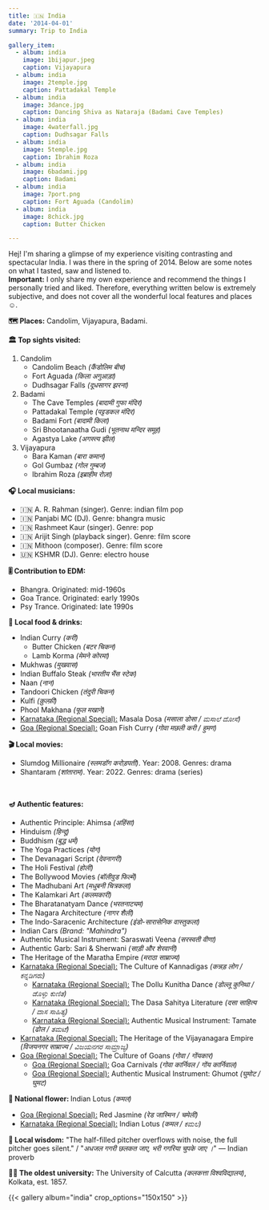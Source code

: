 ```yaml
---
title: 🇮🇳 India
date: '2014-04-01'
summary: Trip to India

gallery_item:
  - album: india
    image: 1bijapur.jpeg
    caption: Vijayapura
  - album: india
    image: 2temple.jpg
    caption: Pattadakal Temple
  - album: india
    image: 3dance.jpg
    caption: Dancing Shiva as Nataraja (Badami Cave Temples)
  - album: india
    image: 4waterfall.jpg
    caption: Dudhsagar Falls
  - album: india
    image: 5temple.jpg
    caption: Ibrahim Roza 
  - album: india
    image: 6badami.jpg
    caption: Badami 
  - album: india
    image: 7port.png
    caption: Fort Aguada (Candolim)
  - album: india
    image: 8chick.jpg
    caption: Butter Chicken 

---
```

Hej! I'm sharing a glimpse of my experience visiting contrasting and spectacular India. I was there in the spring of 2014. Below are some notes on what I tasted, saw and listened to.<br>
<b>Important:</b> I only share my own experience and recommend the things I personally tried and liked. Therefore, everything written below is extremely subjective, and does not cover all the wonderful local features and places ☺️.

<b>🗺 Places:</b> Candolim, Vijayapura, Badami.<br>

<b>🏛 Top sights visited: </b>
1. Candolim
    - Candolim Beach <i>(कैंडोलिम बीच)</i>
    - Fort Aguada <i>(किला अगुआड़ा)</i>
    - Dudhsagar Falls <i>(दूधसागर झरना)</i>
2. Badami
    - The Cave Temples <i>(बादामी गुफा मंदिर)</i>
    - Pattadakal Temple <i>(पट्टडकल मंदिर)</i>
    - Badami Fort <i>(बादामी किला)</i>
    - Sri Bhootanaatha Gudi <i>(भूतनाथ मन्दिर समूह)</i>
    - Agastya Lake <i>(अगस्त्य झील)</i>
3. Vijayapura
    - Bara Kaman <i>(बारा कमान)</i>
    - Gol Gumbaz <i>(गोल गुम्बज)</i>
    - Ibrahim Roza <i>(इब्राहीम रोज़ा)</i>


<b>🎧 Local musicians: </b>
- 🇮🇳 A. R. Rahman (singer). Genre: indian film pop
- 🇮🇳 Panjabi MC (DJ). Genre: bhangra music
- 🇮🇳 Rashmeet Kaur (singer). Genre: pop
- 🇮🇳 Arijit Singh (playback singer). Genre: film score
- 🇮🇳 Mithoon (composer). Genre: film score
- 🇺🇳 KSHMR (DJ). Genre: electro house

<b>🎚️ Contribution to EDM: </b>
- Bhangra. Originated: mid-1960s
- Goa Trance. Originated: early 1990s
- Psy Trance. Originated: late 1990s


<b>🥘 Local food & drinks: </b>
- Indian Curry <i>(करी)</i>
  - Butter Chicken <i>(बटर चिकन)</i>
  - Lamb Korma <i>(मेमने कोरमा)</i>
- Mukhwas <i>(मुखवास)</i>
- Indian Buffalo Steak <i>(भारतीय भैंस स्टेक)</i>
- Naan <i>(नान)</i>
- Tandoori Chicken <i>(तंदुरी चिकन)</i>
- Kulfi <i>(क़ुल्फ़ी)</i>
- Phool Makhana <i>(फूल मखाने)</i>
- <u>Karnataka (Regional Special):</u> Masala Dosa <i>(मसाला डोसा / ಮಸಾಲೆ ದೋಸೆ)</i>
- <u>Goa (Regional Special):</u> Goan Fish Curry <i>(गोवा मछली करी / हुमण)</i>


<b>🎬 Local movies:</b>
- Slumdog Millionaire <i>(स्लमडॉग करोड़पती)</i>. Year: 2008. Genres: drama
- Shantaram <i>(शांताराम)</i>. Year: 2022. Genres: drama (series)
<br>


<b>🪔 Authentic features:</b>
- Authentic Principle: Ahimsa <i>(अहिंसा)</i>
- Hinduism <i>(हिन्दू)</i>
- Buddhism <i>(बुद्ध धर्म)</i>
- The Yoga Practices <i>(योग)</i>
- The Devanagari Script <i>(देवनागरी)</i>
- The Holi Festival <i>(होली)</i>
- The Bollywood Movies <i>(बॉलीवुड फिल्में)</i>
- The Madhubani Art <i>(मधुबनी चित्रकला)</i>
- The Kalamkari Art <i>(कलमकारी)</i>
- The Bharatanatyam Dance <i>(भरतनाट्यम)</i>
- The Nagara Architecture <i>(नागर शैली)</i>
- The Indo-Saracenic Architecture <i>(इंडो-सारासेनिक वास्तुकला)</i>
- Indian Cars <i>(Brand: "Mahindra")</i>
- Authentic Musical Instrument: Saraswati Veena <i>(सरस्वती वीणा)</i>
- Authentic Garb: Sari & Sherwani <i>(साड़ी और शेरवानी)</i>
- The Heritage of the Maratha Empire <i>(मराठा साम्राज्य)</i>
- <u>Karnataka (Regional Special):</u> The Culture of Kannadigas <i>(कन्नड़ लोग / ಕನ್ನಡಿಗರು)</i>
  - <u>Karnataka (Regional Special):</u> The Dollu Kunitha Dance <i>(डोल्लू कुनिथा / ಡೊಳ್ಳು ಕುಣಿತ)</i>
  - <u>Karnataka (Regional Special):</u> The Dasa Sahitya Literature <i>(दसा साहित्य / ದಾಸ ಸಾಹಿತ್ಯ)</i>
  - <u>Karnataka (Regional Special):</u> Authentic Musical Instrument: Tamate <i>(ढोल / ತಮಟೆ)</i>
- <u>Karnataka (Regional Special):</u> The Heritage of the Vijayanagara Empire <i>(विजयनगर साम्राज्य / ವಿಜಯನಗರ ಸಾಮ್ರಾಜ್ಯ)</i>
- <u>Goa (Regional Special):</u> The Culture of Goans <i>(गोवा / गोंयकार)</i>
  - <u>Goa (Regional Special):</u> Goa Carnivals <i>(गोवा कार्निवल / गोंय कार्निवाल)</i>
  - <u>Goa (Regional Special):</u> Authentic Musical Instrument: Ghumot <i>(घुमोट / घुमट)</i>


<b>💐 National flower: </b> Indian Lotus <i>(कमल)</i>
- <u>Goa (Regional Special):</u> Red Jasmine <i>(रेड जास्मिन  / चमेली)</i>
- <u>Karnataka (Regional Special):</u> Indian Lotus <i>(कमल / ಕಮಲ)</i>


<b>🦉 Local wisdom:</b> "The half-filled pitcher overflows with noise, the full pitcher goes silent." / "<i>अधजल गगरी छलकत जाए, भरी गगरिया चुपके जाए ।</i>" — Indian proverb


<b>👨‍🎓 The oldest university:</b> The University of Calcutta <i>(कलकत्ता विश्वविद्यालय)</i>, Kolkata, est. 1857. 


{{< gallery album="india" crop_options="150x150" >}}
   

